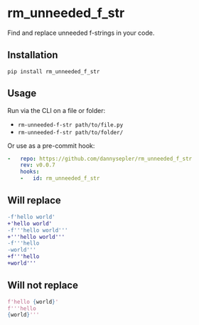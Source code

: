 rm_unneeded_f_str
=================

Find and replace unneeded f-strings in your code.


## Installation

`pip install rm_unneeded_f_str`

## Usage

Run via the CLI on a file or folder:
- `rm-unneeded-f-str path/to/file.py`
- `rm-unneeded-f-str path/to/folder/`

Or use as a pre-commit hook:

```yaml
-   repo: https://github.com/dannysepler/rm_unneeded_f_str
    rev: v0.0.7
    hooks:
    -   id: rm_unneeded_f_str
```

## Will replace

```diff
-f'hello world'
+'hello world'
-f'''hello world'''
+'''hello world'''
-f'''hello
-world'''
+f'''hello
+world'''
```

## Will not replace

```python
f'hello {world}'
f'''hello
{world}'''
```
